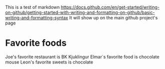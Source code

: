 This is a test of markdown
https://docs.github.com/en/get-started/writing-on-github/getting-started-with-writing-and-formatting-on-github/basic-writing-and-formatting-syntax
It will show up on the main github project's page

# Favorite foods
Joe's favorite restaurant is BK Kjuklingur
Elmar´s favorite food is chocolate mouse
Leon's favorite sweets is chocolate
